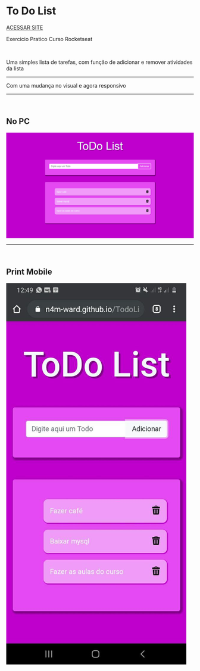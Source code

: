 <h1>To Do List</h1> <a href="https://n4m-ward.github.io/TodoList/ToDo.html"> ACESSAR SITE </a>
<p>Exercicio Pratico Curso Rocketseat</p>
<br>
<p> Uma simples lista de tarefas, com função de adicionar e remover atividades da lista</p>
<hr>
<p>Com uma mudança no visual e agora responsivo</p>
<hr>
<br>
<h2>No PC</h2>
<img src="print_pc.png">
<hr>
<br>
<h2>Print Mobile</h2>
<img src="print_cell.jpg">  
